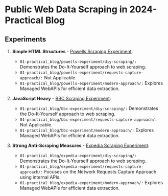 # Public Web Data Scraping in 2024- Practical Blog


## Experiments
1. **Simple HTML Structures** - [Powells Scraping Experiment](https://www.powells.com/featured/picks-of-the-season-2023):
    - `01-practical_blog/powells-experiment/diy-scraping/:` Demonstrates the Do-It-Yourself approach to web scraping.
    - `01-practical_blog/powells-experiment/requests-capture-approach/:` Not Applicable.
    - `01-practical_blog/powells-experiment/modern-approach/:` Explores Managed WebAPIs for efficient data extraction.

2. **JavaScript Heavy** - [BBC Scraping Experiment](https://www.bbc.com/news/world-europe-67895152):
    - `01-practical_blog/bbc-experiment/diy-scraping/:` Demonstrates the Do-It-Yourself approach to web scraping.
    - `01-practical_blog/bbc-experiment/requests-capture-approach/:` Not Applicable.
    - `01-practical_blog/bbc-experiment/modern-approach/:` Explores Managed WebAPIs for efficient data extraction.

3. **Strong Anti-Scraping Measures** - [Expedia Scraping Experiment](https://www.expedia.com/Hotel-Search?adults=&children=&destination=Dubai%2C%20Dubai%2C%20United%20Arab%20Emirates&endDate=2024-01-14&guestRating=ANY&regionId=6053839&selected=1109595&semdtl=&sort=RECOMMENDED&startDate=2024-01-12&theme=&useRewards=false&userIntent=):
    - `01-practical_blog/expedia-experiment/diy-scraping/:` Demonstrates the Do-It-Yourself approach to web scraping.
    - `01-practical_blog/expedia-experiment/requests-capture-approach/:` Focuses on the Network Requests Capture Approach using internal APIs.
    - `01-practical_blog/expedia-experiment/modern-approach/:` Explores Managed WebAPIs for efficient data extraction.